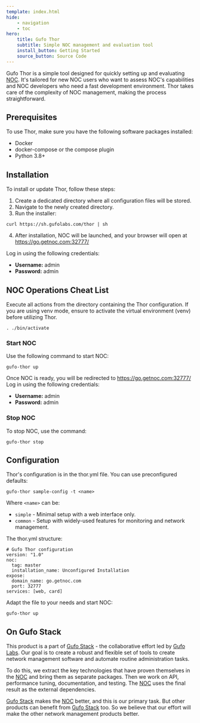 ```yaml
---
template: index.html
hide:
    - navigation
    - toc
hero:
    title: Gufo Thor
    subtitle: Simple NOC management and evaluation tool
    install_button: Getting Started
    source_button: Source Code
---
```

Gufo Thor is a simple tool designed for quickly setting up and evaluating [NOC][NOC].
It's tailored for new NOC users who want to assess NOC's capabilities and NOC developers 
who need a fast development environment. Thor takes care of the complexity of NOC management, 
making the process straightforward.

## Prerequisites

To use Thor, make sure you have the following software packages installed:

- Docker
- docker-compose or the compose plugin
- Python 3.8+

## Installation

To install or update Thor, follow these steps:

1. Create a dedicated directory where all configuration files will be stored.
2. Navigate to the newly created directory.
3. Run the installer:
  ```
  curl https://sh.gufolabs.com/thor | sh
  ```
4. After installation, NOC will be launched,
   and your browser will open at  https://go.getnoc.com:32777/

Log in using the following credentials:

- **Username:** admin
- **Password:** admin

## NOC Operations Cheat List

Execute all actions from the directory containing the Thor configuration. 
If you are using venv mode, ensure to activate the virtual environment (venv) before utilizing Thor.

``` shell
. ./bin/activate
```

### Start NOC

Use the following command to start NOC:

```
gufo-thor up
```

Once NOC is ready, you will be redirected to https://go.getnoc.com:32777/
Log in using the following credentials:

- **Username:** admin
- **Password:** admin

### Stop NOC

To stop NOC, use the command:

```
gufo-thor stop
```

## Configuration

Thor's configuration is in the thor.yml file. You can use preconfigured defaults:

```
gufo-thor sample-config -t <name>
```

Where `<name>` can be:

* `simple` - Minimal setup with a web interface only.
* `common` - Setup with widely-used features for monitoring and network management.

The thor.yml structure:
```
# Gufo Thor configuration
version: "1.0"
noc:
  tag: master
  installation_name: Unconfigured Installation
expose:
  domain_name: go.getnoc.com
  port: 32777
services: [web, card]
```

Adapt the file to your needs and start NOC:

```
gufo-thor up
```

## On Gufo Stack

This product is a part of [Gufo Stack][Gufo Stack] - the collaborative effort 
led by [Gufo Labs][Gufo Labs]. Our goal is to create a robust and flexible 
set of tools to create network management software and automate 
routine administration tasks.

To do this, we extract the key technologies that have proven themselves 
in the [NOC][NOC] and bring them as separate packages. Then we work on API,
performance tuning, documentation, and testing. The [NOC][NOC] uses the final result
as the external dependencies.

[Gufo Stack][Gufo Stack] makes the [NOC][NOC] better, and this is our primary task. But other products
can benefit from [Gufo Stack][Gufo Stack] too. So we believe that our effort will make 
the other network management products better.

[Gufo Labs]: https://gufolabs.com/
[Gufo Stack]: https://docs.gufolabs.com/
[NOC]: https://getnoc.com/